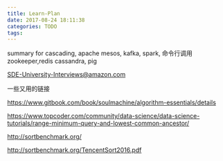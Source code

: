 ```yaml
---
title: Learn-Plan
date: 2017-08-24 18:11:38
categories: TODO
tags:
---
```

summary for cascading, 
apache mesos, kafka, spark, 命令行调用 zookeeper,redis cassandra, pig

SDE-University-Interviews@amazon.com


一些又用的链接

https://www.gitbook.com/book/soulmachine/algorithm-essentials/details

https://www.topcoder.com/community/data-science/data-science-tutorials/range-minimum-query-and-lowest-common-ancestor/

http://sortbenchmark.org/

http://sortbenchmark.org/TencentSort2016.pdf
